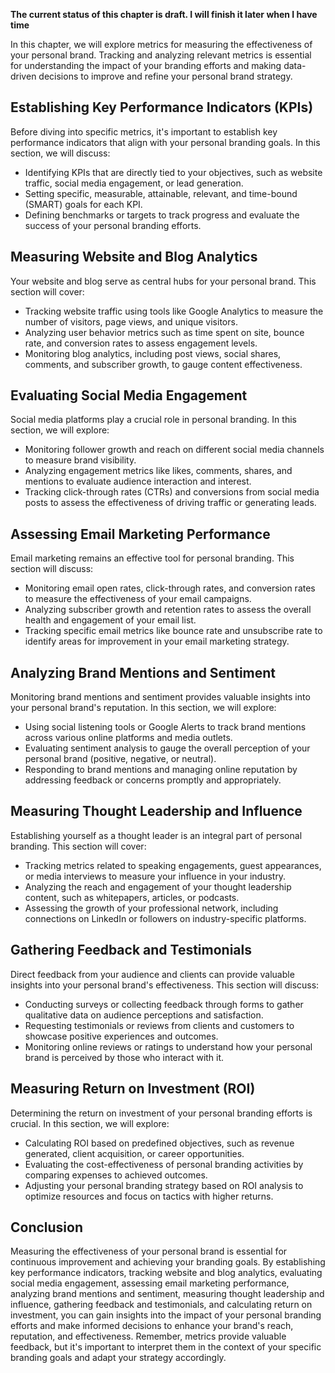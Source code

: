 **The current status of this chapter is draft. I will finish it later when I have time**

In this chapter, we will explore metrics for measuring the effectiveness of your personal brand. Tracking and analyzing relevant metrics is essential for understanding the impact of your branding efforts and making data-driven decisions to improve and refine your personal brand strategy.

Establishing Key Performance Indicators (KPIs)
----------------------------------------------

Before diving into specific metrics, it's important to establish key performance indicators that align with your personal branding goals. In this section, we will discuss:

* Identifying KPIs that are directly tied to your objectives, such as website traffic, social media engagement, or lead generation.
* Setting specific, measurable, attainable, relevant, and time-bound (SMART) goals for each KPI.
* Defining benchmarks or targets to track progress and evaluate the success of your personal branding efforts.

Measuring Website and Blog Analytics
------------------------------------

Your website and blog serve as central hubs for your personal brand. This section will cover:

* Tracking website traffic using tools like Google Analytics to measure the number of visitors, page views, and unique visitors.
* Analyzing user behavior metrics such as time spent on site, bounce rate, and conversion rates to assess engagement levels.
* Monitoring blog analytics, including post views, social shares, comments, and subscriber growth, to gauge content effectiveness.

Evaluating Social Media Engagement
----------------------------------

Social media platforms play a crucial role in personal branding. In this section, we will explore:

* Monitoring follower growth and reach on different social media channels to measure brand visibility.
* Analyzing engagement metrics like likes, comments, shares, and mentions to evaluate audience interaction and interest.
* Tracking click-through rates (CTRs) and conversions from social media posts to assess the effectiveness of driving traffic or generating leads.

Assessing Email Marketing Performance
-------------------------------------

Email marketing remains an effective tool for personal branding. This section will discuss:

* Monitoring email open rates, click-through rates, and conversion rates to measure the effectiveness of your email campaigns.
* Analyzing subscriber growth and retention rates to assess the overall health and engagement of your email list.
* Tracking specific email metrics like bounce rate and unsubscribe rate to identify areas for improvement in your email marketing strategy.

Analyzing Brand Mentions and Sentiment
--------------------------------------

Monitoring brand mentions and sentiment provides valuable insights into your personal brand's reputation. In this section, we will explore:

* Using social listening tools or Google Alerts to track brand mentions across various online platforms and media outlets.
* Evaluating sentiment analysis to gauge the overall perception of your personal brand (positive, negative, or neutral).
* Responding to brand mentions and managing online reputation by addressing feedback or concerns promptly and appropriately.

Measuring Thought Leadership and Influence
------------------------------------------

Establishing yourself as a thought leader is an integral part of personal branding. This section will cover:

* Tracking metrics related to speaking engagements, guest appearances, or media interviews to measure your influence in your industry.
* Analyzing the reach and engagement of your thought leadership content, such as whitepapers, articles, or podcasts.
* Assessing the growth of your professional network, including connections on LinkedIn or followers on industry-specific platforms.

Gathering Feedback and Testimonials
-----------------------------------

Direct feedback from your audience and clients can provide valuable insights into your personal brand's effectiveness. This section will discuss:

* Conducting surveys or collecting feedback through forms to gather qualitative data on audience perceptions and satisfaction.
* Requesting testimonials or reviews from clients and customers to showcase positive experiences and outcomes.
* Monitoring online reviews or ratings to understand how your personal brand is perceived by those who interact with it.

Measuring Return on Investment (ROI)
------------------------------------

Determining the return on investment of your personal branding efforts is crucial. In this section, we will explore:

* Calculating ROI based on predefined objectives, such as revenue generated, client acquisition, or career opportunities.
* Evaluating the cost-effectiveness of personal branding activities by comparing expenses to achieved outcomes.
* Adjusting your personal branding strategy based on ROI analysis to optimize resources and focus on tactics with higher returns.

Conclusion
----------

Measuring the effectiveness of your personal brand is essential for continuous improvement and achieving your branding goals. By establishing key performance indicators, tracking website and blog analytics, evaluating social media engagement, assessing email marketing performance, analyzing brand mentions and sentiment, measuring thought leadership and influence, gathering feedback and testimonials, and calculating return on investment, you can gain insights into the impact of your personal branding efforts and make informed decisions to enhance your brand's reach, reputation, and effectiveness. Remember, metrics provide valuable feedback, but it's important to interpret them in the context of your specific branding goals and adapt your strategy accordingly.

